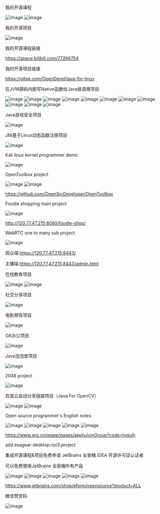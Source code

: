 我的开源课程

![image](https://gitee.com/OpenDevel/java-for-linux/raw/master/image/bilibili.jpg)
![image](https://gitee.com/OpenDevel/java-for-linux/raw/master/image/OpenCourse.jpeg)

我的开源项目

![image](https://gitee.com/OpenDevel/java-for-linux/raw/master/image/OpenProject.jpeg)

我的开源课程链接

<https://space.bilibili.com/77266754>

我的开源项目链接

<https://gitee.com/OpenDevel/java-for-linux>

在JVM源码内嵌写Native函数给Java层调用项目

![image](https://gitee.com/OpenDevel/java-for-linux/raw/master/image/jvm-library-extend-01.png)
![image](https://gitee.com/OpenDevel/java-for-linux/raw/master/image/jvm-library-extend-02.png)
![image](https://gitee.com/OpenDevel/java-for-linux/raw/master/image/jvm-library-extend-03.png)
![image](https://gitee.com/OpenDevel/java-for-linux/raw/master/image/jvm-library-extend-04.png)
![image](https://gitee.com/OpenDevel/java-for-linux/raw/master/image/jvm-library-extend-05.png)
![image](https://gitee.com/OpenDevel/java-for-linux/raw/master/image/jvm-library-extend-06.png)
![image](https://gitee.com/OpenDevel/java-for-linux/raw/master/image/jvm-library-extend-07.png)
![image](https://gitee.com/OpenDevel/java-for-linux/raw/master/image/jvm-library-extend-08.png)
![image](https://gitee.com/OpenDevel/java-for-linux/raw/master/image/jvm-library-extend-09.png)
![image](https://gitee.com/OpenDevel/java-for-linux/raw/master/image/jvm-library-extend-10.png)
![image](https://gitee.com/OpenDevel/java-for-linux/raw/master/image/jvm-library-extend-11.png)

Java游戏安全项目

![image](https://gitee.com/OpenDevel/java-for-linux/raw/master/image/java-game-security.png)

JNI基于Linux动态函数注册项目

![image](https://gitee.com/OpenDevel/java-for-linux/raw/master/image/jni-dynamic-register-for-linux.png)

Kali linux kernel programmer demo

![image](https://gitee.com/OpenDevel/java-for-linux/raw/master/image/kali-linux-kernel-programmer.png)

OpenToolbox project

![image](https://gitee.com/OpenDevel/java-for-linux/raw/master/image/OpenToolbox.jpg)
![image](https://gitee.com/OpenDevel/java-for-linux/raw/master/image/OpenToolbox-00.png)

<https://github.com/OpenSrcDeveloper/OpenToolbox>

Foodie shopping main project 

![image](https://gitee.com/OpenDevel/java-for-linux/raw/master/image/FoodieShopping.jpg)

<http://120.77.47.215:8080/foodie-shop/>

WebRTC one to many sub project

![image](https://gitee.com/OpenDevel/java-for-linux/raw/master/image/WebRTC.png)

观众端:<https://120.77.47.215:8443/>

主播端:<https://120.77.47.215:8443/admin.html>

在线教育项目

![image](https://gitee.com/OpenDevel/java-for-linux/raw/master/image/spring-cloud-vue-separation-of-front-end-and-back-end-development-of-enterprise-level-online-video-00.jpg)
![image](https://gitee.com/OpenDevel/java-for-linux/raw/master/image/spring-cloud-vue-separation-of-front-end-and-back-end-development-of-enterprise-level-online-video-01.jpg)

社交分享项目

![image](https://gitee.com/OpenDevel/java-for-linux/raw/master/image/spring-cloud-alibaba-microservices-from-entry-to-advanced-00.png)

电影预告项目

![image](https://gitee.com/OpenDevel/java-for-linux/raw/master/image/movie-trailer.png)

OA办公项目

![image](https://gitee.com/OpenDevel/java-for-linux/raw/master/image/oa.png)


Java泡泡堂项目

![image](https://gitee.com/OpenDevel/java-for-linux/raw/master/image/bubble-hall.png)

2048 project

![image](https://gitee.com/OpenDevel/java-for-linux/raw/master/image/2048.png)

百度云自动分享链接项目（Java For OpenCV）

![image](https://gitee.com/OpenDevel/java-for-linux/raw/master/image/baidu-cloud-auto-share-link.png)
![image](https://gitee.com/OpenDevel/java-for-linux/raw/master/image/baidu-cloud-auto-share-link-02.png)

Open source programmer's English notes

![image](https://gitee.com/OpenDevel/java-for-linux/raw/master/image/programmer-for-english-00.png)
![image](https://gitee.com/OpenDevel/java-for-linux/raw/master/image/programmer-for-english-01.png)
![image](https://gitee.com/OpenDevel/java-for-linux/raw/master/image/programmer-for-english-02.png)
![image](https://gitee.com/OpenDevel/java-for-linux/raw/master/image/programmer-for-english-03.png)
![image](https://gitee.com/OpenDevel/java-for-linux/raw/master/image/programmer-for-english-04.png)

<https://www.wiz.cn/wapp/pages/applyJoinGroup?code=tvqujh>

add exagear-desktop-rpi3 project

集成开源课程&项目免费申请 JetBrains 全家桶 IDEA 开源许可证认证者

可以免费使用JetBrains 全家桶所有产品

![image](https://gitee.com/OpenDevel/java-for-linux/raw/master/image/JetBrains.jpg)
![image](https://gitee.com/OpenDevel/java-for-linux/raw/master/image/JetBrains-00.png)
![image](https://gitee.com/OpenDevel/java-for-linux/raw/master/image/JetBrains-01.png)
![image](https://gitee.com/OpenDevel/java-for-linux/raw/master/image/JetBrains-02.png)
![image](https://gitee.com/OpenDevel/java-for-linux/raw/master/image/JetBrains-03.png)

<https://www.jetbrains.com/shop/eform/opensource?product=ALL>

微信赞赏码

![image](https://gitee.com/OpenDevel/java-for-linux/raw/master/image/赞赏码.png)